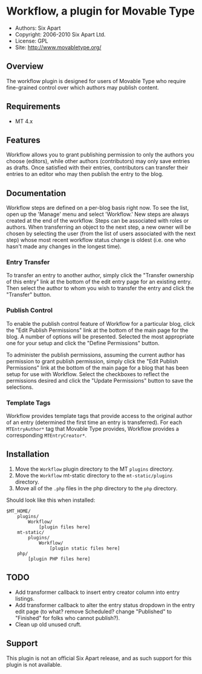 # Workflow, a plugin for Movable Type

* Authors: Six Apart
* Copyright: 2006-2010 Six Apart Ltd.
* License: GPL
* Site: <http://www.movabletype.org/>


## Overview

The workflow plugin is designed for users of Movable Type who require
fine-grained control over which authors may publish content.


## Requirements

* MT 4.x


## Features

Workflow allows you to grant publishing permission to only the authors you
choose (editors), while other authors (contributors) may only save entries as
drafts. Once satisfied with their entries, contributors can transfer their
entries to an editor who may then publish the entry to the blog.


## Documentation

Workflow steps are defined on a per-blog basis right now.  To see the list,
open up the 'Manage' menu and select 'Workflow.'  New steps are always created
at the end of the workflow.  Steps can be associated with roles or authors.
When transferring an object to the next step, a new owner will be chosen by
selecting the user (from the list of users associated with the next step) whose
most recent workflow status change is oldest (i.e. one who hasn't made any
changes in the longest time).


### Entry Transfer

To transfer an entry to another author, simply click the "Transfer ownership of
this entry" link at the bottom of the edit entry page for an existing entry.
Then select the author to whom you wish to transfer the entry and click the
"Transfer" button.


### Publish Control

To enable the publish control feature of Workflow for a particular blog, click
the "Edit Publish Permissions" link at the bottom of the main page for the
blog. A number of options will be presented. Selected the most appropriate one
for your setup and click the "Define Permissions" button.

To administer the publish permissions, assuming the current author has
permission to grant publish permission, simply click the "Edit Publish
Permissions" link at the bottom of the main page for a blog that has been setup
for use with Workflow. Select the checkboxes to reflect the permissions desired
and click the "Update Permissions" button to save the selections.


### Template Tags

Workflow provides template tags that provide access to the original author of
an entry (determined the first time an entry is transferred). For each
`MTEntryAuthor*` tag that Movable Type provides, Workflow provides a
corresponding `MTEntryCreator*`.


## Installation

1. Move the `Workflow` plugin directory to the MT `plugins` directory.
2. Move the `Workflow` mt-static directory to the `mt-static/plugins` directory.
3. Move all of the `.php` files in the php directory to the `php` directory.

Should look like this when installed:

    $MT_HOME/
        plugins/
            Workflow/
                [plugin files here]
        mt-static/
            plugins/
                Workflow/
                    [plugin static files here]
        php/
            [plugin PHP files here]


## TODO

* Add transformer callback to insert entry creator column into entry listings.
* Add transformer callback to alter the entry status dropdown in the entry edit
  page (to what? remove Scheduled? change "Published" to "Finished" for folks
  who cannot publish?).
* Clean up old unused cruft.


## Support

This plugin is not an official Six Apart release, and as such support for this
plugin is not available.
